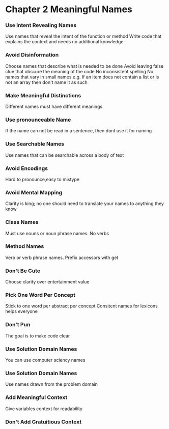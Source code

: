 # Chapter 2 Meaningful Names


### Use Intent Revealing Names

Use names that reveal the intent of the function or method
Write code that explains the context and needs no additional knowledge

### Avoid Disinformation

Choose names that describe what is needed to be done
Avoid leaving false clue that obscure the meaning of the code
No inconsistent spelling
No names that vary in small names
e.g. If an item does not contain a list or is not an array then don't name it as such

### Make Meaningful Distinctions

Different names must have different meanings

### Use pronounceable Name

If the name can not be read in a sentence, then dont use it for naming

### Use Searchable Names

Use names that can be searchable across a body of text

### Avoid Encodings

Hard to pronounce,easy to mistype

### Avoid Mental Mapping

Clarity is king;  no one should need to translate your names to anything they know

### Class Names

Must use nouns or noun phrase names. No verbs

### Method Names
Verb or verb phrase names. 
Prefix accessors with get

### Don't Be Cute
Choose clarity over entertainment value

### Pick One Word Per Concept

Stick to one word per abstract per concept
Consitent names for lexicons helps everyone

### Don't Pun
The goal is to make code clear

### Use Solution Domain Names

You can use computer sciency names

### Use Solution Domain Names

Use names drawn from the problem domain

### Add Meaningful Context
Give variables context for readability

### Don't Add Gratuitious Context






